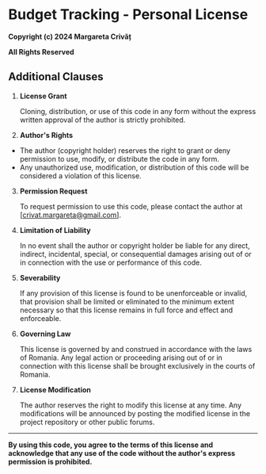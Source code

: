 # Budget Tracking - Personal License

**Copyright (c) 2024 Margareta Crivăț**


**All Rights Reserved** 

## Additional Clauses

1. **License Grant**

    Cloning, distribution, or use of this code in any form without the express written approval of the author is strictly 
    prohibited. 

2. **Author's Rights**

- The author (copyright holder) reserves the right to grant or deny permission to use, modify, or distribute the code 
in any form. 
- Any unauthorized use, modification, or distribution of this code will be considered a violation of this license. 

3. **Permission Request**

    To request permission to use this code, please contact the author at [crivat.margareta@gmail.com].

4. **Limitation of Liability**

    In no event shall the author or copyright holder be liable for any direct, indirect, incidental, special, or 
    consequential damages arising out of or in connection with the use or performance of this code. 

5. **Severability**

    If any provision of this license is found to be unenforceable or invalid, that provision shall be limited or eliminated 
    to the minimum extent necessary so that this license remains in full force and effect and enforceable.

6. **Governing Law**

    This license is governed by and construed in accordance with the laws of Romania. Any legal action or proceeding arising 
    out of or in connection with this license shall be brought exclusively in the courts of Romania. 

7. **License Modification**

    The author reserves the right to modify this license at any time. Any modifications will be announced by posting the 
    modified license in the project repository or other public forums. 

---

**By using this code, you agree to the terms of this license and acknowledge that any use of the code without the 
author's express permission is prohibited.**
